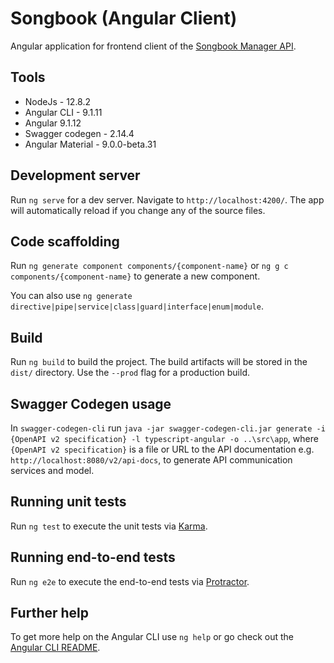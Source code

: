 # Songbook (Angular Client)

Angular application for frontend client of the [Songbook Manager API](https://github.com/przybandrzej/Songbook_Manager-API).

## Tools

* NodeJs - 12.8.2
* Angular CLI - 9.1.11
* Angular 9.1.12
* Swagger codegen - 2.14.4
* Angular Material - 9.0.0-beta.31

## Development server

Run `ng serve` for a dev server. Navigate to `http://localhost:4200/`. The app will automatically reload if you change any of the source files.

## Code scaffolding

Run `ng generate component components/{component-name}` or `ng g c components/{component-name}` to generate a new component. 

You can also use `ng generate directive|pipe|service|class|guard|interface|enum|module`.

## Build

Run `ng build` to build the project. The build artifacts will be stored in the `dist/` directory. Use the `--prod` flag for a production build.

## Swagger Codegen usage

In `swagger-codegen-cli` run `java -jar swagger-codegen-cli.jar generate -i {OpenAPI v2 specification} -l typescript-angular -o ..\src\app`, where `{OpenAPI v2 specification}` is a file or URL to the API documentation e.g. `http://localhost:8080/v2/api-docs`, to generate API communication services and model.

## Running unit tests

Run `ng test` to execute the unit tests via [Karma](https://karma-runner.github.io).

## Running end-to-end tests

Run `ng e2e` to execute the end-to-end tests via [Protractor](http://www.protractortest.org/).

## Further help

To get more help on the Angular CLI use `ng help` or go check out the [Angular CLI README](https://github.com/angular/angular-cli/blob/master/README.md).
